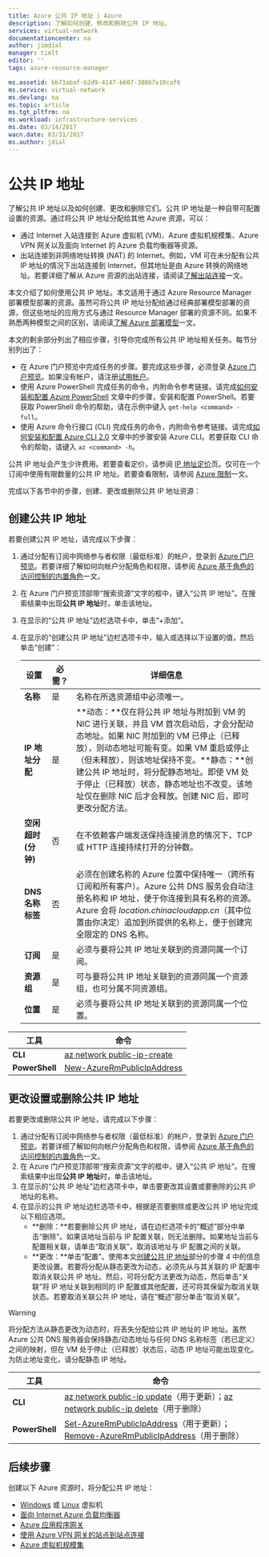 ```yaml
---
title: Azure 公共 IP 地址 | Azure
description: 了解如何创建、修改和删除公共 IP 地址。
services: virtual-network
documentationcenter: na
author: jimdial
manager: timlt
editor: ''
tags: azure-resource-manager

ms.assetid: bb71abaf-b2d9-4147-b607-38067a10caf6
ms.service: virtual-network
ms.devlang: na
ms.topic: article
ms.tgt_pltfrm: na
ms.workload: infrastructure-services
ms.date: 03/14/2017
wacn.date: 03/31/2017
ms.author: jdial
---
```


# 公共 IP 地址

了解公共 IP 地址以及如何创建、更改和删除它们。公共 IP 地址是一种自带可配置设置的资源。通过将公共 IP 地址分配给其他 Azure 资源，可以：
- 通过 Internet 入站连接到 Azure 虚拟机 (VM)、Azure 虚拟机规模集、Azure VPN 网关以及面向 Internet 的 Azure 负载均衡器等资源。
- 出站连接到非网络地址转换 (NAT) 的 Internet。例如，VM 可在未分配有公共 IP 地址的情况下出站连接到 Internet，但其地址是由 Azure 转换的网络地址。若要详细了解从 Azure 资源的出站连接，请阅读[了解出站连接](../load-balancer/load-balancer-outbound-connections.md)一文。

本文介绍了如何使用公共 IP 地址。本文适用于通过 Azure Resource Manager 部署模型部署的资源。虽然可将公共 IP 地址分配给通过经典部署模型部署的资源，但这些地址的应用方式与通过 Resource Manager 部署的资源不同。如果不熟悉两种模型之间的区别，请阅读[了解 Azure 部署模型](../azure-resource-manager/resource-manager-deployment-model.md)一文。

本文的剩余部分列出了相应步骤，引导你完成所有公共 IP 地址相关任务。每节分别列出了：
- 在 Azure 门户预览中完成任务的步骤。要完成这些步骤，必须登录 [Azure 门户预览](http://portal.azure.cn)。如果没有帐户，请注册[试用帐户](https://www.azure.cn/pricing/1rmb-trial/)。
- 使用 Azure PowerShell 完成任务的命令，内附命令参考链接。请完成[如何安装和配置 Azure PowerShell](https://docs.microsoft.com/powershell/azureps-cmdlets-docs) 文章中的步骤，安装和配置 PowerShell。若要获取 PowerShell 命令的帮助，请在示例中键入 `get-help <command> -full`。
- 使用 Azure 命令行接口 (CLI) 完成任务的命令，内附命令参考链接。请完成[如何安装和配置 Azure CLI 2.0](https://docs.microsoft.com/cli/azure/install-azure-cli) 文章中的步骤安装 Azure CLI。若要获取 CLI 命令的帮助，请键入 `az <command> -h`。

公共 IP 地址会产生少许费用。若要查看定价，请参阅 [IP 地址定价](https://www.azure.cn/pricing/details/reserved-ip-addresses/)页。仅可在一个订阅中使用有限数量的公共 IP 地址。若要查看限制，请参阅 [Azure 限制](../azure-subscription-service-limits.md#azure-resource-manager-virtual-networking-limits)一文。

完成以下各节中的步骤，创建、更改或删除公共 IP 地址资源：

## <a name="create"></a>创建公共 IP 地址

若要创建公共 IP 地址，请完成以下步骤：
1. 通过分配有订阅中网络参与者权限（最低标准）的帐户，登录到 [Azure 门户预览](https://portal.azure.cn)。若要详细了解如何向帐户分配角色和权限，请参阅 [Azure 基于角色的访问控制的内置角色](../active-directory/role-based-access-built-in-roles.md#network-contributor)一文。
2. 在 Azure 门户预览顶部带“搜索资源”文字的框中，键入“公共 IP 地址”。在搜索结果中出现**公共 IP 地址**时，单击该地址。
3. 在显示的“公共 IP 地址”边栏选项卡中，单击“+添加”。
4. 在显示的“创建公共 IP 地址”边栏选项卡中，输入或选择以下设置的值，然后单击“创建”：

    |**设置**|必需？|**详细信息**|
    |---|---|---|
    |**名称**|是|名称在所选资源组中必须唯一。|
    |**IP 地址分配**|是|**动态：**仅在将公共 IP 地址与附加到 VM 的 NIC 进行关联，并且 VM 首次启动后，才会分配动态地址。如果 NIC 附加到的 VM 已停止（已释放），则动态地址可能有变。如果 VM 重启或停止（但未释放），则该地址保持不变。**静态：**创建公共 IP 地址时，将分配静态地址。即使 VM 处于停止（已释放）状态，静态地址也不改变。该地址仅在删除 NIC 后才会释放。创建 NIC 后，即可更改分配方法。|
    |**空闲超时(分钟)**|否|在不依赖客户端发送保持连接消息的情况下，TCP 或 HTTP 连接持续打开的分钟数。|
    |**DNS 名称标签**|否|必须在创建名称的 Azure 位置中保持唯一（跨所有订阅和所有客户）。Azure 公共 DNS 服务会自动注册名称和 IP 地址，便于你连接到具有名称的资源。Azure 会将 *location.chinacloudapp.cn*（其中位置由你决定）追加到所提供的名称上，便于创建完全限定的 DNS 名称。 |
    |**订阅**|是|必须与要将公共 IP 地址关联到的资源同属一个订阅。|
    |**资源组**|是|可与要将公共 IP 地址关联到的资源同属一个资源组，也可分属不同资源组。|
    |**位置**|是|必须与要将公共 IP 地址关联到的资源同属一个位置。|

|**工具**|**命令**|
|---|---|
|**CLI**|[az network public-ip-create](https://docs.microsoft.com/cli/azure/network/public-ip#create)|
|**PowerShell**|[New-AzureRmPublicIpAddress](https://docs.microsoft.com/powershell/resourcemanager/azurerm.network/v3.4.0/new-azurermpublicipaddress)|

## <a name="change"></a>更改设置或删除公共 IP 地址

若要更改或删除公共 IP 地址，请完成以下步骤：

1. 通过分配有订阅中网络参与者权限（最低标准）的帐户，登录到 [Azure 门户预览](https://portal.azure.cn)。若要详细了解如何向帐户分配角色和权限，请参阅 [Azure 基于角色的访问控制的内置角色](../active-directory/role-based-access-built-in-roles.md#network-contributor)一文。
2. 在 Azure 门户预览顶部带“搜索资源”文字的框中，键入“公共 IP 地址”。在搜索结果中出现**公共 IP 地址**时，单击该地址。
3. 在显示的“公共 IP 地址”边栏选项卡中，单击要更改其设置或要删除的公共 IP 地址的名称。
4. 在显示的公共 IP 地址边栏选项卡中，根据是否要删除或更改公共 IP 地址完成以下相应选项。
    - **删除：**若要删除公共 IP 地址，请在边栏选项卡的“概述”部分中单击“删除”。如果该地址当前与 IP 配置关联，则无法删除。如果地址当前与配置相关联，请单击“取消关联”，取消该地址与 IP 配置之间的关联。
    - **更改：**单击“配置”。使用本文[创建公共 IP 地址](#create)部分的步骤 4 中的信息更改设置。若要将分配从静态更改为动态，必须先从与其关联的 IP 配置中取消关联公共 IP 地址。然后，可将分配方法更改为动态，然后单击“关联”将 IP 地址关联到相同的 IP 配置或其他配置，还可将其保留为取消关联状态。若要取消关联公共 IP 地址，请在“概述”部分单击“取消关联”。

>[!WARNING]
将分配方法从静态更改为动态时，将丢失分配给公共 IP 地址的 IP 地址。虽然 Azure 公共 DNS 服务器会保持静态/动态地址与任何 DNS 名称标签（若已定义）之间的映射，但在 VM 处于停止（已释放）状态后，动态 IP 地址可能出现变化。为防止地址变化，请分配静态 IP 地址。

|**工具**|**命令**|
|---|---|
|**CLI**|[az network public-ip update](https://docs.microsoft.com/cli/azure/network/public-ip#update)（用于更新）；[az network public-ip delete](https://docs.microsoft.com/cli/azure/network/public-ip#delete)（用于删除）|
|**PowerShell**|[Set-AzureRmPublicIpAddress](https://docs.microsoft.com/powershell/resourcemanager/azurerm.network/v3.4.0/set-azurermpublicipaddress)（用于更新）；[Remove-AzureRmPublicIpAddress](https://docs.microsoft.com/powershell/resourcemanager/azurerm.network/v3.4.0/remove-azurermpublicipaddress)（用于删除）|

## <a name="next-steps"></a>后续步骤
创建以下 Azure 资源时，将分配公共 IP 地址：

- [Windows](../virtual-machines/virtual-machines-windows-hero-tutorial.md) 或 [Linux](../virtual-machines/virtual-machines-linux-quick-create-portal.md) 虚拟机
- [面向 Internet Azure 负载均衡器](../load-balancer/load-balancer-get-started-internet-portal.md)
- [Azure 应用程序网关](../application-gateway/application-gateway-create-gateway-portal.md)
- [使用 Azure VPN 网关的站点到站点连接](../vpn-gateway/vpn-gateway-howto-site-to-site-resource-manager-portal.md)
- [Azure 虚拟机规模集](../virtual-machine-scale-sets/virtual-machine-scale-sets-portal-create.md)

<!---HONumber=Mooncake_0327_2017-->